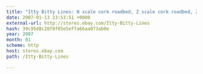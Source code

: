 ```yaml
---
title: "Itty Bitty Lines: N scale cork roadbed, Z scale cork roadbed, Z scale layout supplies kits"
date: 2007-01-13 23:53:51 +0000
external-url: http://stores.ebay.com/Itty-Bitty-Lines
hash: 39c95d8c28f0f85e5effa66aa073ab0e
year: 2007
month: 01
scheme: http
host: stores.ebay.com
path: /Itty-Bitty-Lines

---
```



